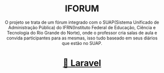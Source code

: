 <h1 align="center">IFORUM</h1>

<p align="center">O projeto se trata de um fórum integrado com o SUAP(Sistema Unificado de Administração Pública) do IFRN(Instituto Federal de Educação, Ciência e Tecnologia do Rio Grande do Norte), onde o professor cria salas de aula e convida participantes para as mesmas, isso tudo baseado em seus diários que estão no SUAP. </p>
<h1 align="center">
    <a href="https://laravel.com/">🔗 Laravel</a>
</h1>
